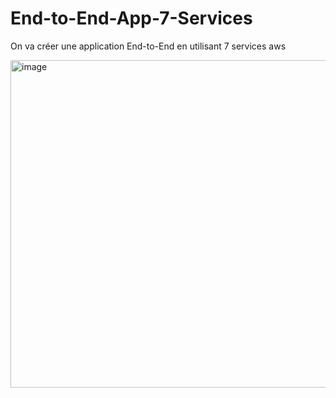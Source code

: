 # End-to-End-App-7-Services
On va créer une application End-to-End en utilisant 7 services aws 

<img width="524" alt="image" src="https://github.com/user-attachments/assets/cb877258-33dc-4c12-82c4-efd86b25c023" />


